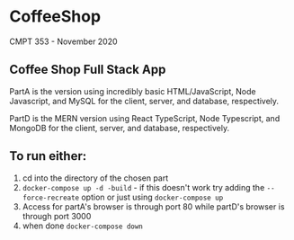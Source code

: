 # CoffeeShop

CMPT 353 - November 2020

## Coffee Shop Full Stack App

PartA is the version using incredibly basic HTML/JavaScript, Node Javascript, and MySQL for the client, server, and database, respectively.

PartD is the MERN version using React TypeScript, Node Typescript, and MongoDB for the client, server, and database, respectively.

## To run either:

1. cd into the directory of the chosen part
2. `docker-compose up -d -build` - if this doesn't work try adding the `--force-recreate` option or just using `docker-compose up`
3. Access for partA's browser is through port 80 while partD's browser is through port 3000
4. when done `docker-compose down`
